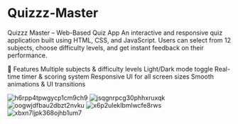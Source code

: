 # Quizzz-Master
Quizzz Master – Web-Based Quiz App An interactive and responsive quiz application built using HTML, CSS, and JavaScript. Users can select from 12 subjects, choose difficulty levels, and get instant feedback on their performance.

🔹 Features
Multiple subjects & difficulty levels
Light/Dark mode toggle
Real-time timer & scoring system
Responsive UI for all screen sizes
Smooth animations & UI transitions

![h6rpp4tpwgycp1cm9ch9](https://github.com/user-attachments/assets/7a229445-5b0e-4fbb-a787-9d1102a37842)
![jsqgnrpcg30phhxruxqk](https://github.com/user-attachments/assets/918f1a1b-e968-4be2-ae7c-5ef952fd5953)
![oogwjdfbau2dbzt2nvku](https://github.com/user-attachments/assets/f5fdc58d-3f05-4947-b5c5-2b9eec35537c)
![x6p2uleklbmlwcfe8rws](https://github.com/user-attachments/assets/77b47fa5-138d-4513-bc38-15b33beaebbf)
![xbxn7ljpk368ojhb1um7](https://github.com/user-attachments/assets/af64809a-8237-4c86-b2e8-0ff8bd0608a9)
